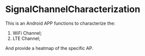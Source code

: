 # SignalChannelCharacterization
This is an Android APP functions to characterize the:

1. WiFi Channel;
2. LTE Channel;

And provide a heatmap of the specific AP.
